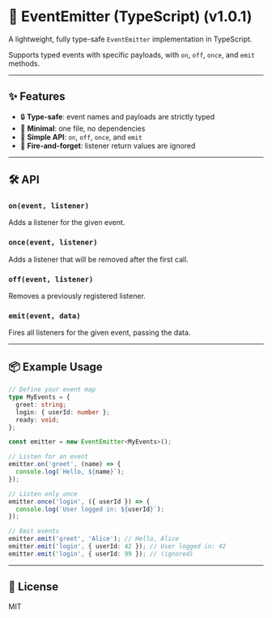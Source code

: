 # 🔔 EventEmitter (TypeScript) (v1.0.1)

A lightweight, fully type-safe `EventEmitter` implementation in TypeScript.

Supports typed events with specific payloads, with `on`, `off`, `once`, and `emit` methods.

---

## ✨ Features

- 🔒 **Type-safe**: event names and payloads are strictly typed
- 🧼 **Minimal**: one file, no dependencies
- 🚀 **Simple API**: `on`, `off`, `once`, and `emit`
- 🧠 **Fire-and-forget**: listener return values are ignored

---



## 🛠 API

### `on(event, listener)`
Adds a listener for the given event.

### `once(event, listener)`
Adds a listener that will be removed after the first call.

### `off(event, listener)`
Removes a previously registered listener.

### `emit(event, data)`
Fires all listeners for the given event, passing the data.

---

## 📦 Example Usage

```ts
// Define your event map
type MyEvents = {
  greet: string;
  login: { userId: number };
  ready: void;
};

const emitter = new EventEmitter<MyEvents>();

// Listen for an event
emitter.on('greet', (name) => {
  console.log(`Hello, ${name}`);
});

// Listen only once
emitter.once('login', ({ userId }) => {
  console.log(`User logged in: ${userId}`);
});

// Emit events
emitter.emit('greet', 'Alice'); // Hello, Alice
emitter.emit('login', { userId: 42 }); // User logged in: 42
emitter.emit('login', { userId: 99 }); // (ignored)
```

---

## 📄 License

MIT
